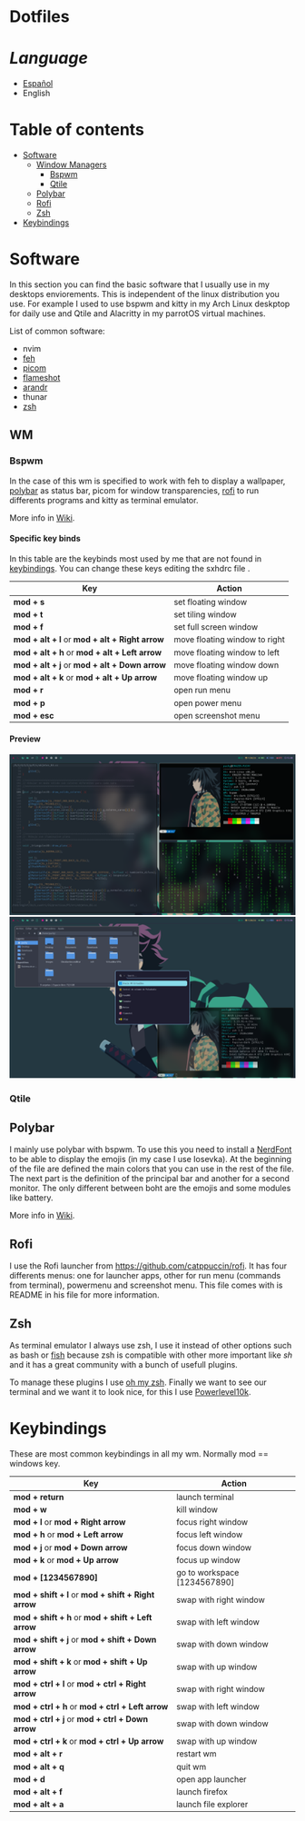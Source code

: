 # Dotfiles

# ***Language***

- [Español]()
- English

# Table of contents

- [Software](#Software)
    - [Window Managers](#WM)
        - [Bspwm](#Bspwm)
        - [Qtile](#Qtile)
    - [Polybar](#Polybar)
    - [Rofi](#Rofi)
    - [Zsh](#zsh)
- [Keybindings](#Keybindings)
    
# Software

In this section you can find the basic software that I usually use in my desktops enviorements.
This is independent of the linux distribution you use. For example I used to use bspwm and kitty in my Arch Linux deskptop for daily use and Qtile and Alacritty in my parrotOS virtual machines.

List of common software:

- nvim
- [feh](https://feh.finalrewind.org/)
- [picom](https://wiki.archlinux.org/title/Picom)
- [flameshot](https://flameshot.org/)
- [arandr](https://christian.amsuess.com/tools/arandr/)
- thunar
- [zsh](#zsh)

## WM

### Bspwm

In the case of this wm is specified to work with feh to display a wallpaper, [polybar](#Polybar) as status bar, picom for window transparencies, 
[rofi](#Rofi) to run differents programs and kitty as terminal emulator.

More info in [Wiki](https://github.com/baskerville/bspwm).

#### Specific key binds

In this table are the keybinds most used by me that are not found in [keybindings](#Keybindings). You can change these keys editing the sxhdrc file . 

| Key                                                           | Action                           |
| ------------------------------------------------------------- | -------------------------------- |
| **mod + s**                                                   | set floating window              |
| **mod + t**                                                   | set tiling window                |
| **mod + f**                                                   | set full screen window           |
| **mod + alt + l** or **mod + alt + Right arrow**              | move floating window to right    |
| **mod + alt + h** or **mod + alt + Left arrow**               | move floating window to left     |
| **mod + alt + j** or **mod + alt + Down arrow**               | move floating window down        |
| **mod + alt + k** or **mod + alt + Up arrow**                 | move floating window up          |
| **mod + r**                                                   | open run menu                    |
| **mod + p**                                                   | open power menu                  |
| **mod + esc**                                                 | open screenshot menu             |

#### Preview

![Bspwm](.screenshots/bspwm/bspwm_1.png)
![Bspwm](.screenshots/bspwm/bspwm_2.png)

### Qtile 

## Polybar

I mainly use polybar with bspwm. To use this you need to install a [NerdFont](https://www.nerdfonts.com/) to be able to display the emojis (in my case I use Iosevka).
At the beginning of the file are defined the main colors that you can use in the rest of the file. 
The next part is the definition of the principal bar and another for a second monitor. The only different between boht are the emojis and some modules like battery.

More info in [Wiki](https://polybar.github.io/).

## Rofi

I use the Rofi launcher from https://github.com/catppuccin/rofi. It has four differents menus: one for launcher apps, other for run menu (commands from terminal),
powermenu and screenshot menu.
This file comes with is README in his file for more information.

## Zsh

As terminal emulator I always use zsh, I use it instead of other options such as bash or [fish](https://fishshell.com/) because zsh is compatible with other more important like *sh*
and it has a great community with a bunch of usefull plugins.

To manage these plugins I use [oh my zsh](https://github.com/ohmyzsh/ohmyzsh). Finally we want to see our terminal and we want it to look nice, for this I use [Powerlevel10k](https://github.com/romkatv/powerlevel10k).

# Keybindings

These are most common keybindings in all my wm. Normally mod == windows key.

| Key                                                           | Action                         |
| ------------------------------------------------------------- | ------------------------------ |
| **mod + return**                                              | launch terminal                |
| **mod + w**                                                   | kill window                    |
| **mod + l** or **mod + Right arrow**                          | focus right window             |
| **mod + h** or **mod + Left arrow**                           | focus left window              |
| **mod + j** or **mod + Down arrow**                           | focus down window              |
| **mod + k** or **mod + Up arrow**                             | focus up window                |
| **mod + \[1234567890\]**                                      | go to workspace \[1234567890\] |
| **mod + shift + l** or **mod + shift + Right arrow**          | swap with right window         |
| **mod + shift + h** or **mod + shift + Left arrow**           | swap with left window          |
| **mod + shift + j** or **mod + shift + Down arrow**           | swap with down window          |
| **mod + shift + k** or **mod + shift + Up arrow**             | swap with up window            |
| **mod + ctrl + l** or **mod + ctrl + Right arrow**            | swap with right window         |
| **mod + ctrl + h** or **mod + ctrl + Left arrow**             | swap with left window          |
| **mod + ctrl + j** or **mod + ctrl + Down arrow**             | swap with down window          |
| **mod + ctrl + k** or **mod + ctrl + Up arrow**               | swap with up window            |
| **mod + alt + r**                                             | restart wm                     |
| **mod + alt + q**                                             | quit wm                        |
| **mod + d**                                                   | open app launcher              |
| **mod + alt + f**                                             | launch firefox                 |
| **mod + alt + a**                                             | launch file explorer           |

